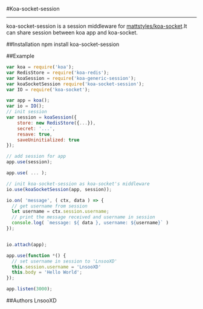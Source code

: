 #Koa-socket-session
***
koa-socket-session is a session middleware for [mattstyles/koa-socket](https://github.com/mattstyles/koa-socket#koa-socket).It
 can share session between koa app and koa-socket.
 
##Installation
        npm install koa-socket-session

##Example

```js
var koa = require('koa');
var RedisStore = require('koa-redis');
var koaSession = require('koa-generic-session');
var koaSocketSession require('koa-socket-session');
var IO = require('koa-socket');

var app = koa();
var io = IO();
// init session
var session = koaSession({
	store: new RedisStore({...}),
	secret: '...',
	resave: true,
	saveUninitialized: true
});

// add session for app
app.use(session);

app.use( ... );

// init koa-socket-session as koa-socket's middleware
io.use(koaSocketSession(app, session));

io.on( 'message', ( ctx, data ) => {
  // get username from session
  let username = ctx.session.username;
  // print the message received and username in session
  console.log( `message: ${ data }, username: ${username}` )
});


io.attach(app);

app.use(function *() {
  // set username in session to 'LnsooXD'
  this.session.username = 'LnsooXD'
  this.body = 'Hello World';
});

app.listen(3000);

```
##Authors
        LnsooXD

